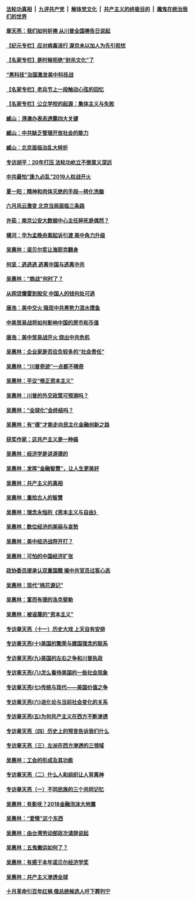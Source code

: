 

####  [法轮功真相](../../../../basic/blob/master/README.md?t=07062331) &nbsp;|&nbsp; [九评共产党](../../../../9ping.md/blob/master/README.md?t=07062331) &nbsp;|&nbsp; [解体党文化](../../../../jtdwh.md/blob/master/README.md?t=07062331)  &nbsp;|&nbsp; [共产主义的终极目的](../../../../gczydzjmd.md/blob/master/README.md?t=07062331) &nbsp;|&nbsp; [魔鬼在统治我们的世界](../../../../mgztzwmdsj.md/blob/master/README.md?t=07062331) 

#### [章天亮：我们如何祈祷 从川普全国祷告日说起](../pages/nsc423/n11944627.md?t=07062331) 

#### [【纪元专栏】应对病毒流行 渥京未以加人为先引担忧](../pages/nsc423/n11875714.md?t=07062331) 

#### [【名家专栏】是时候拒绝“封杀文化”了](../pages/nsc423/n11814093.md?t=07062331) 

#### [“黑科技”治国激发美中科技战](../pages/nsc423/n11638056.md?t=07062331) 

#### [【名家专栏】老兵节上一段触动心弦的回忆](../pages/nsc423/n11646016.md?t=07062331) 

#### [【名家专栏】公立学校的起源：集体主义与失败](../pages/nsc423/n11601833.md?t=07062331) 

#### [臧山：港澳办表态透露四大关键](../pages/nsc423/n11421628.md?t=07062331) 

#### [臧山：中共缺乏管理开放社会的能力](../pages/nsc423/n11407457.md?t=07062331) 

#### [臧山：北京面临治乱大转折](../pages/nsc423/n11406895.md?t=07062331) 

#### [专访胡平：20年打压 法轮功屹立不倒意义深远](../pages/nsc423/n11398800.md?t=07062331) 

#### [中共最怕“逢九必乱”2019人权战开火](../pages/nsc423/n11385248.md?t=07062331) 

#### [夏一阳：精神和肉体灭绝的手段—转化洗脑](../pages/nsc423/n11368250.md?t=07062331) 

#### [六月风云激变 北京当局面临三条路](../pages/nsc423/n11313668.md?t=07062331) 

#### [许茹：南京公安大数据中心主任猝死是偶然？](../pages/nsc423/n11064744.md?t=07062331) 

#### [横河：华为孟晚舟案起诉引渡 美中角力升级](../pages/nsc423/n11027230.md?t=07062331) 

#### [吴惠林：诺贝尔奖让海耶克翻身](../pages/nsc423/n10890049.md?t=07062331) 

#### [何坚：逃逃逃 逃离中国与逃离中共](../pages/nsc423/n10592891.md?t=07062331) 

#### [吴惠林：“商战”何时了？](../pages/nsc423/n10573558.md?t=07062331) 

#### [从网贷爆雷到股灾 中国人的钱何处可逃](../pages/nsc423/n10572800.md?t=07062331) 

#### [唐浩：美中交火 隐现中共黑势力混水摸鱼](../pages/nsc423/n10544040.md?t=07062331) 

#### [中美贸易战将如何影响中国的房市和币值](../pages/nsc423/n10543697.md?t=07062331) 

#### [唐浩：美中贸易战开火 烧出中共危机](../pages/nsc423/n10540126.md?t=07062331) 

#### [吴惠林：企业家是否应负较多的“社会责任”](../pages/nsc423/n10535022.md?t=07062331) 

#### [吴惠林：“川普奇迹”一点都不稀奇](../pages/nsc423/n10512808.md?t=07062331) 

#### [吴惠林：平议“修正资本主义”](../pages/nsc423/n10495724.md?t=07062331) 

#### [吴惠林：川普的外交政策可预测吗？](../pages/nsc423/n10462387.md?t=07062331) 

#### [吴惠林：“全球化”会终结吗？](../pages/nsc423/n10452838.md?t=07062331) 

#### [吴惠林：有“德”才能走向民主化金融创新之路](../pages/nsc423/n10432292.md?t=07062331) 

#### [获奖作家：这共产主义是一种癌](../pages/nsc423/n10431541.md?t=07062331) 

#### [吴惠林：经济学是讲道德的](../pages/nsc423/n10398014.md?t=07062331) 

#### [吴惠林：发挥“金融智慧”，让人生更美好](../pages/nsc423/n10375019.md?t=07062331) 

#### [吴惠林：共产主义的真相](../pages/nsc423/n10351394.md?t=07062331) 

#### [吴惠林：重拾古人的智慧](../pages/nsc423/n10337691.md?t=07062331) 

#### [吴惠林：理念永恒的《资本主义与自由》](../pages/nsc423/n10316274.md?t=07062331) 

#### [吴惠林：数位经济的美丽与哀愁](../pages/nsc423/n10292946.md?t=07062331) 

#### [吴惠林：美中经济战将开打？](../pages/nsc423/n10258825.md?t=07062331) 

#### [吴惠林：可怕的中国经济扩张](../pages/nsc423/n10219147.md?t=07062331) 

#### [政协委员提承认双重国籍 揭中共官员过客心态](../pages/nsc423/n10208809.md?t=07062331) 

#### [吴惠林：现代“桃花源记”](../pages/nsc423/n10185234.md?t=07062331) 

#### [吴惠林：富而有德的洛克斐勒](../pages/nsc423/n10142264.md?t=07062331) 

#### [吴惠林：被诬蔑的“资本主义”](../pages/nsc423/n10124816.md?t=07062331) 

#### [专访章天亮（十一）历史大戏 上天自有安排](../pages/nsc423/n10094905.md?t=07062331) 

#### [专访章天亮(十)美国的繁荣与建国理念的联系](../pages/nsc423/n10094899.md?t=07062331) 

#### [专访章天亮(九)美国的左右之争和川普执政](../pages/nsc423/n10094889.md?t=07062331) 

#### [专访章天亮(八)怎么看待美国的一些社会现象](../pages/nsc423/n10094857.md?t=07062331) 

#### [专访章天亮(七)传统与现代——美国价值之争](../pages/nsc423/n10093140.md?t=07062331) 

#### [专访章天亮(六)进化论与当前社会变化的关系](../pages/nsc423/n10092036.md?t=07062331) 

#### [专访章天亮(五)为何共产主义在西方不断渗透](../pages/nsc423/n10083620.md?t=07062331) 

#### [专访章天亮（四）历史上的预言告诉我们什么](../pages/nsc423/n10083606.md?t=07062331) 

#### [专访章天亮（三）左派在西方渗透的三领域](../pages/nsc423/n10081115.md?t=07062331) 

#### [吴惠林：工会的形成及其功能](../pages/nsc423/n10080633.md?t=07062331) 

#### [专访章天亮（二）什么人和组织让人背离神](../pages/nsc423/n10076637.md?t=07062331) 

#### [专访章天亮（一）不同民族的三个共同记忆](../pages/nsc423/n10074188.md?t=07062331) 

#### [吴惠林：有影呒？2018金融泡沫大地震](../pages/nsc423/n10040534.md?t=07062331) 

#### [吴惠林：“爱情”这个东西](../pages/nsc423/n10019423.md?t=07062331) 

#### [吴惠林：由台湾劳动部政次请辞说起](../pages/nsc423/n9979679.md?t=07062331) 

#### [吴惠林：五鬼搬运如何了？](../pages/nsc423/n9925338.md?t=07062331) 

#### [吴惠林：有感于本年诺贝尔经济学奖](../pages/nsc423/n9871883.md?t=07062331) 

#### [吴惠林：共产主义渗透全球](../pages/nsc423/n9812748.md?t=07062331) 

#### [十月革命引百年红祸 俄总统候选人吁下葬列宁](../pages/nsc423/n9810182.md?t=07062331) 

